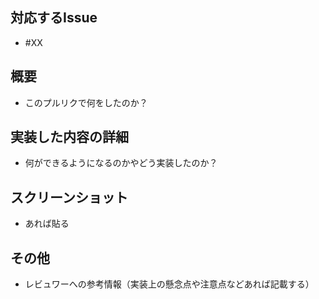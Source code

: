 ## 対応するIssue

- #XX

## 概要

- このプルリクで何をしたのか？

## 実装した内容の詳細

- 何ができるようになるのかやどう実装したのか？

## スクリーンショット

- あれば貼る

## その他

- レビュワーへの参考情報（実装上の懸念点や注意点などあれば記載する）
